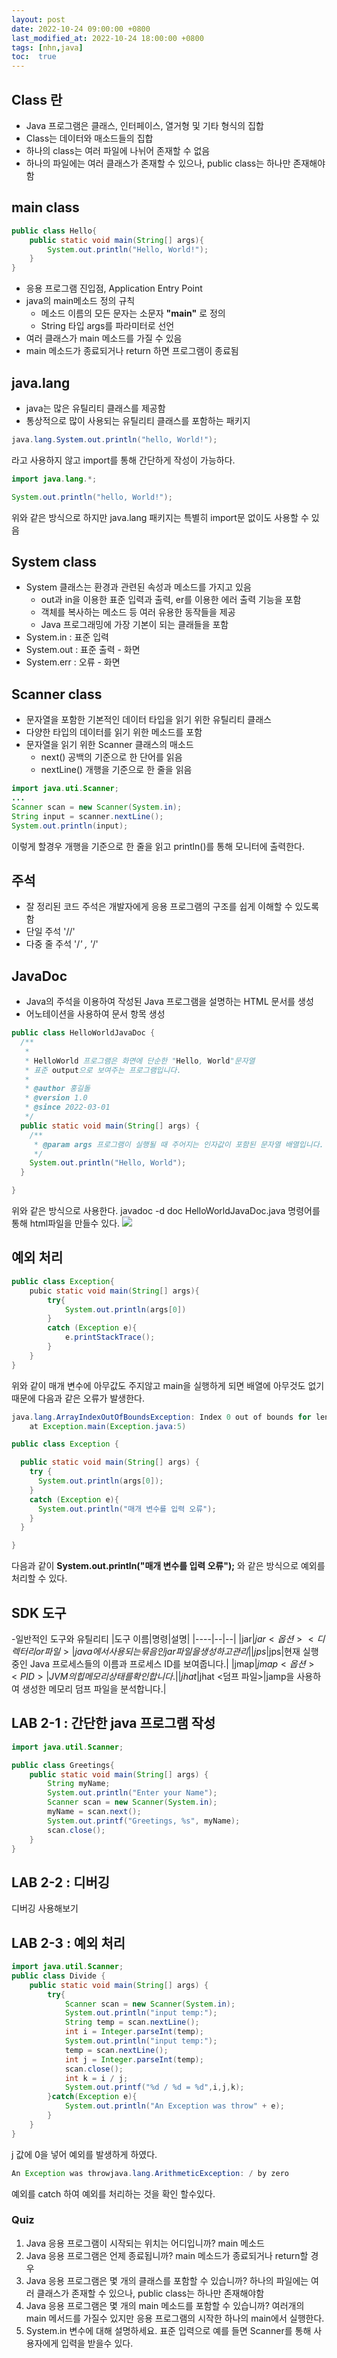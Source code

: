 ```yaml
---
layout: post
date: 2022-10-24 09:00:00 +0800
last_modified_at: 2022-10-24 18:00:00 +0800
tags: [nhn,java]
toc:  true
---
```

## Class 란
- Java 프로그램은 클래스, 인터페이스, 열거형 및 기타 형식의 집합
- Class는 데이터와 매소드들의 집합
- 하나의 class는 여러 파일에 나뉘어 존재할 수 없음
- 하나의 파일에는 여러 클래스가 존재할 수 있으나, public class는 하나만 존재해야함

## main class
``` java
public class Hello{
    public static void main(String[] args){
        System.out.println("Hello, World!");
    }
}
```
- 응용 프로그램 진입점, Application Entry Point
- java의 main메소드 정의 규칙
    - 메소드 이름의 모든 문자는 소문자 **"main"** 로 정의
    - String 타입 args를 파라미터로 선언
- 여러 클래스가 main 메소드를 가질 수 있음
- main 메소드가 종료되거나 return 하면 프로그램이 종료됨

## java.lang
- java는 많은 유틸리티 클래스를 제공함
- 통상적으로 많이 사용되는 유틸리티 클래스를 포함하는 패키지
``` java
java.lang.System.out.println("hello, World!");
```
라고 사용하지 않고 import를 통해 간단하게 작성이 가능하다.
``` java
import java.lang.*;

System.out.println("hello, World!");
```
위와 같은 방식으로 하지만 java.lang 패키지는 특별히 import문 없이도 사용할 수 있음

## System class
- System 클래스는 환경과 관련된 속성과 메소드를 가지고 있음
    - out과 in을 이용한 표준 입력과 출력, er를 이용한 에러 출력 기능을 포함
    - 객체를 복사하는 메소드 등 여러 유용한 동작들을 제공
    - Java 프로그래밍에 가장 기본이 되는 클래들을 포함
- System.in : 표준 입력
- System.out : 표준 출력 - 화면
- System.err : 오류 - 화면

## Scanner class
- 문자열을 포함한 기본적인 데이터 타입을 읽기 위한 유틸리티 클래스
- 다양한 타입의 데이터를 읽기 위한 메소드를 포함
- 문자열을 읽기 위한 Scanner 클래스의 매소드
    - next() 공백의 기준으로 한 단어를 읽음
    - nextLine() 개행을 기준으로 한 줄을 읽음

``` java
import java.uti.Scanner;
...
Scanner scan = new Scanner(System.in);
String input = scanner.nextLine();
System.out.println(input);
```
이렇게 할경우 개행을 기준으로 한 줄을 읽고 println()를 통해 모니터에 출력한다.

## 주석
- 잘 정리된 코드 주석은 개발자에게 응용 프로그램의 구조를 쉽게 이해할 수 있도록 함
- 단일 주석 '//'
- 다중 줄 주석 '/*' , '*/'

## JavaDoc
- Java의 주석을 이용하여 작성된 Java 프로그램을 설명하는 HTML 문서를 생성
- 어노테이션을 사용하여 문서 항목 생성

``` java
public class HelloWorldJavaDoc {
  /**
   *
   * HelloWorld 프로그램은 화면에 단순한 "Hello, World"문자열
   * 표준 output으로 보여주는 프로그램입니다.
   *
   * @author 홍길돌
   * @version 1.0
   * @since 2022-03-01
   */
  public static void main(String[] args) {
    /**
     * @param args 프로그램이 실행될 때 주어지는 인자값이 포함된 문자열 배열입니다.
     */
    System.out.println("Hello, World");
  }

}
```
위와 같은 방식으로 사용한다. javadoc -d doc HelloWorldJavaDoc.java 명령어를 통해 html파일을 만들수 있다.
<img src="/images/nhnAcademy01/1.png">

## 예외 처리


``` java
public class Exception{
    pubic static void main(String[] args){
        try{
            System.out.println(args[0])
        }
        catch (Exception e){
            e.printStackTrace();
        }
    }
}
```
위와 같이 매개 변수에 아무값도 주지않고 main을 실행하게 되면 배열에 아무것도 없기 때문에 다음과 같은 오류가 발생한다.

``` java
java.lang.ArrayIndexOutOfBoundsException: Index 0 out of bounds for length 0
	at Exception.main(Exception.java:5)
```

``` java
public class Exception {

  public static void main(String[] args) {
    try {
      System.out.println(args[0]);
    }
    catch (Exception e){
      System.out.println("매개 변수를 입력 오류");
    }
  }

}

```
다음과 같이 **System.out.println("매개 변수를 입력 오류");** 와 같은 방식으로 예외를 처리할 수 있다.

## SDK 도구
-일반적인 도구와 유틸리티
|도구 이름|명령|설명|
|----|--|--|
|jar|$jar <옵션> <디렉터리 or 파일>| java에서 사용되는 묶음인 jar파일을 생성하고 관리|
|jps|$jps|현재 실행중인 Java 프로세스들의 이름과 프로세스 ID를 보여줍니다.|
|jmap|$jmap <옵션> <PID> | JVM의 힙 메모리 상태를 확인합니다.|
|jhat|$jhat <덤프 파일>|jamp을 사용하여 생성한 메모리 덤프 파일을 분석합니다.|

## LAB 2-1 : 간단한 java 프로그램 작성
``` java
import java.util.Scanner;

public class Greetings{
    public static void main(String[] args) {
        String myName;
        System.out.println("Enter your Name");
        Scanner scan = new Scanner(System.in);
        myName = scan.next();
        System.out.printf("Greetings, %s", myName);
        scan.close();
    }
}
```

## LAB 2-2 : 디버깅
디버깅 사용해보기

## LAB 2-3 : 예외 처리
``` java
import java.util.Scanner;
public class Divide {
    public static void main(String[] args) {
        try{
            Scanner scan = new Scanner(System.in);
            System.out.println("input temp:");
            String temp = scan.nextLine();
            int i = Integer.parseInt(temp);
            System.out.println("input temp:");
            temp = scan.nextLine();
            int j = Integer.parseInt(temp);
            scan.close();
            int k = i / j;
            System.out.printf("%d / %d = %d",i,j,k);
        }catch(Exception e){
            System.out.println("An Exception was throw" + e);
        }
    }
}
```
j 값에 0을 넣어 예외를 발생하게 하였다.
``` java
An Exception was throwjava.lang.ArithmeticException: / by zero
```
예외를 catch 하여 예외를 처리하는 것을 확인 할수있다.

### Quiz
1. Java 응용 프로그램이 시작되는 위치는 어디입니까?
main 메소드
2. Java 응용 프로그램은 언제 종료됩니까?
main 메소드가 종료되거나 return할 경우
3. Java 응용 프로그램은 몇 개의 클래스를 포함할 수 있습니까?
하나의 파일에는 여러 클래스가 존재할 수 있으나, public class는 하나만 존재해야함
4. Java 응용 프로그램은 몇 개의 main 메소드를 포함할 수 있습니까?
여러개의 main 메서드를 가질수 있지만 응용 프로그램의 시작한 하나의 main에서 실행한다.
5. System.in 변수에 대해 설명하세요.
표준 입력으로 예를 들면 Scanner를 통해 사용자에게 입력을 받을수 있다.
